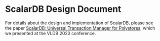 # ScalarDB Design Document

For details about the design and implementation of ScalarDB, please see the paper [ScalarDB: Universal Transaction Manager for Polystores](https://dl.acm.org/doi/10.14778/3611540.3611563), which we presented at the VLDB 2023 conference.
